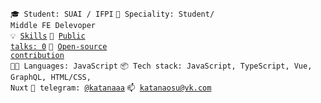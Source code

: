 <code>🎓 Student: SUAI / IFPI</code>
<code>👷 Speciality: Student/ Middle FE Delevoper</code><br>
<code>💡 [Skills](SKILLS.md)</code>
<code>📢 [Public talks: 0](TALKS.md)</code>
<code>👀 [Open-source contribution](CONTRIBUTION.md)</code><br>
<code>🧑‍💻 Languages: JavaScript</code>
<code>📦 Tech stack: JavaScript, TypeScript, Vue, GraphQL, HTML/CSS, Nuxt</code>
<code>💬 telegram: [@katanaaa](https://telegram.me/katanaaa)</code>
<code>📫 [katanaosu@vk.com](mailto:katanaosu@vk.com)</code>
